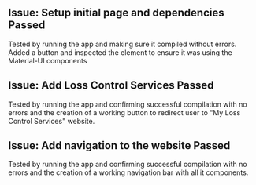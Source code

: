 ## Issue: Setup initial page and dependencies **Passed**
 Tested by running the app and making sure it compiled without errors. Added a button and inspected the element to ensure it was using the Material-UI components

## Issue: Add Loss Control Services **Passed**
 Tested by running the app and confirming successful compilation with no errors and the creation of a working button to redirect user to "My Loss Control Services" website.

## Issue: Add navigation to the website **Passed**
 Tested by running the app and confirming successful compilation with no errors and the creation of a working navigation bar with all it components.